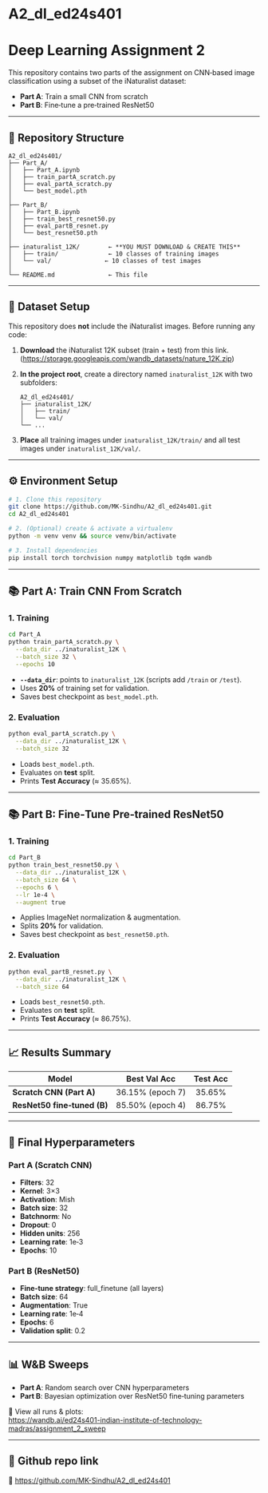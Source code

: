 # A2_dl_ed24s401

# Deep Learning Assignment 2  

This repository contains two parts of the assignment on CNN‐based image classification using a subset of the iNaturalist dataset:

- **Part A**: Train a small CNN from scratch  
- **Part B**: Fine‑tune a pre‑trained ResNet50  

---

## 📁 Repository Structure

```
A2_dl_ed24s401/
├── Part_A/
│   ├── Part_A.ipynb
│   ├── train_partA_scratch.py
│   ├── eval_partA_scratch.py
│   └── best_model.pth
│
├── Part_B/
│   ├── Part_B.ipynb
│   ├── train_best_resnet50.py
│   ├── eval_partB_resnet.py
│   └── best_resnet50.pth
│
├── inaturalist_12K/        ← **YOU MUST DOWNLOAD & CREATE THIS**
│   ├── train/              ← 10 classes of training images
│   └── val/               ← 10 classes of test images
│
└── README.md               ← This file
```

---

## 📂 Dataset Setup

This repository does **not** include the iNaturalist images. Before running any code:

1. **Download** the iNaturalist 12K subset (train + test) from this link. (https://storage.googleapis.com/wandb_datasets/nature_12K.zip)  
2. **In the project root**, create a directory named `inaturalist_12K` with two subfolders:

   ```
   A2_dl_ed24s401/
   ├── inaturalist_12K/
   │   ├── train/
   │   └── val/
   └── ...
   ```

3. **Place** all training images under `inaturalist_12K/train/` and all test images under `inaturalist_12K/val/`.

---

## ⚙️ Environment Setup

```bash
# 1. Clone this repository
git clone https://github.com/MK-Sindhu/A2_dl_ed24s401.git
cd A2_dl_ed24s401

# 2. (Optional) create & activate a virtualenv
python -m venv venv && source venv/bin/activate

# 3. Install dependencies
pip install torch torchvision numpy matplotlib tqdm wandb
```

---

## 📚 Part A: Train CNN From Scratch

### 1. Training

```bash
cd Part_A
python train_partA_scratch.py \
  --data_dir ../inaturalist_12K \
  --batch_size 32 \
  --epochs 10
```

- **`--data_dir`**: points to `inaturalist_12K` (scripts add `/train` or `/test`).  
- Uses **20%** of training set for validation.  
- Saves best checkpoint as `best_model.pth`.

### 2. Evaluation

```bash
python eval_partA_scratch.py \
  --data_dir ../inaturalist_12K \
  --batch_size 32
```

- Loads `best_model.pth`.  
- Evaluates on **test** split.  
- Prints **Test Accuracy** (≈ 35.65%).

---

## 📚 Part B: Fine‑Tune Pre‑trained ResNet50

### 1. Training

```bash
cd Part_B
python train_best_resnet50.py \
  --data_dir ../inaturalist_12K \
  --batch_size 64 \
  --epochs 6 \
  --lr 1e-4 \
  --augment true
```

- Applies ImageNet normalization & augmentation.  
- Splits **20%** for validation.  
- Saves best checkpoint as `best_resnet50.pth`.

### 2. Evaluation

```bash
python eval_partB_resnet.py \
  --data_dir ../inaturalist_12K \
  --batch_size 64
```

- Loads `best_resnet50.pth`.  
- Evaluates on **test** split.  
- Prints **Test Accuracy** (≈ 86.75%).

---

## 📈 Results Summary

| Model                          | Best Val Acc    | Test Acc  |
|--------------------------------|:---------------:|:---------:|
| **Scratch CNN (Part A)**       | 36.15% (epoch 7) | 35.65%    |
| **ResNet50 fine‑tuned (B)**    | 85.50% (epoch 4) | 86.75%    |

---

## 🔧 Final Hyperparameters

### Part A (Scratch CNN)
- **Filters**: 32  
- **Kernel**: 3×3  
- **Activation**: Mish  
- **Batch size**: 32  
- **Batchnorm**: No  
- **Dropout**: 0  
- **Hidden units**: 256  
- **Learning rate**: 1e‑3  
- **Epochs**: 10  

### Part B (ResNet50)
- **Fine‑tune strategy**: full_finetune (all layers)  
- **Batch size**: 64  
- **Augmentation**: True  
- **Learning rate**: 1e‑4  
- **Epochs**: 6  
- **Validation split**: 0.2  

---

## 📊 W&B Sweeps

- **Part A**: Random search over CNN hyperparameters  
- **Part B**: Bayesian optimization over ResNet50 fine‑tuning parameters  

🔗 View all runs & plots:  
https://wandb.ai/ed24s401-indian-institute-of-technology-madras/assignment_2_sweep

---

## 📝 Github repo link

🔗 https://github.com/MK-Sindhu/A2_dl_ed24s401

